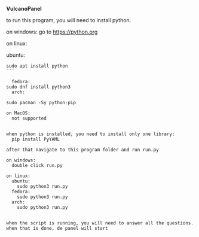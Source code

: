 **VulcanoPanel**

to run this program, you will need to install python.

on windows:
  go to https://python.org

on linux:

  ubuntu:
```
sudo apt install python
´´´

  fedora:
sudo dnf install python3
  arch:
  
sudo pacman -Sy python-pip

on MacOS:
  not supported


when python is installed, you need to install only one library:
  pip install PyYAML

after that navigate to this program folder and run run.py

on windows:
  double click run.py

on linux:
  ubuntu:
    sudo python3 run.py
  fedora:
    sudo python3 run.py
  arch:
    sudo python3 run.py


when the script is running, you will need to answer all the questions. when that is done, de panel will start
